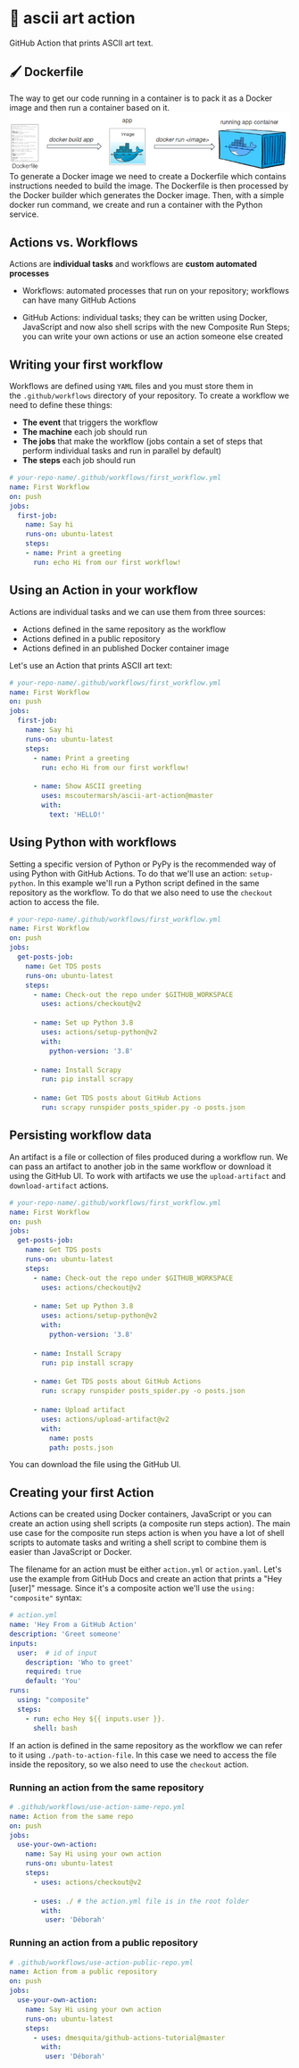 # 🎨 ascii art action

GitHub Action that prints ASCII art text.

## 🖌 Dockerfile
The way to get our code running in a container is to pack it as a Docker image and then run a container based on it. 
![alt text](https://github.com/venkywarriors/ascii-art-Github-action/blob/master/Docker.png?raw=true)
</br>
To generate a Docker image we need to create a Dockerfile which contains instructions needed to build the image. The Dockerfile is then processed by the Docker builder which generates the Docker image. Then, with a simple docker run command, we create and run a container with the Python service.
## Actions vs. Workflows
Actions are **individual tasks** and workflows are **custom automated processes**

* Workflows: automated processes that run on your repository; workflows can have many GitHub Actions

* GitHub Actions: individual tasks; they can be written using Docker, JavaScript and now also shell scrips with the new Composite Run Steps; you can write your own actions or use an action someone else created

## Writing your first workflow
Workflows are defined using `YAML` files and you must store them in the `.github/workflows` directory of your repository.
To create a workflow we need to define these things:
* **The event** that triggers the workflow
* **The machine** each job should run
* **The jobs** that make the workflow (jobs contain a set of steps that perform individual tasks and run in parallel by default)
* **The steps** each job should run

```yaml
# your-repo-name/.github/workflows/first_workflow.yml
name: First Workflow                                               
on: push                                                  
jobs:                         
  first-job:                           
    name: Say hi                           
    runs-on: ubuntu-latest                           
    steps:                           
    - name: Print a greeting                             
      run: echo Hi from our first workflow!
```

## Using an Action in your workflow
Actions are individual tasks and we can use them from three sources:
* Actions defined in the same repository as the workflow
* Actions defined in a public repository
* Actions defined in an published Docker container image

Let's use an Action that prints ASCII art text:

```yaml
# your-repo-name/.github/workflows/first_workflow.yml
name: First Workflow
on: push                                                  
jobs:                         
  first-job:                           
    name: Say hi                           
    runs-on: ubuntu-latest                           
    steps:                           
      - name: Print a greeting                             
        run: echo Hi from our first workflow!   
     
      - name: Show ASCII greeting                             
        uses: mscoutermarsh/ascii-art-action@master   
        with:                               
          text: 'HELLO!'
```

## Using Python with workflows
Setting a specific version of Python or PyPy is the recommended way of using Python with GitHub Actions. To do that we'll use an action: `setup-python`. In this example we'll run a Python script defined in the same repository as the workflow. To do that we also need to use the `checkout` action to access the file.

```yaml
# your-repo-name/.github/workflows/first_workflow.yml
name: First Workflow
on: push                                                  
jobs:                         
  get-posts-job:                            
    name: Get TDS posts                            
    runs-on: ubuntu-latest     
    steps:                             
      - name: Check-out the repo under $GITHUB_WORKSPACE                               
        uses: actions/checkout@v2         
                                                  
      - name: Set up Python 3.8                               
        uses: actions/setup-python@v2                               
        with:                                 
          python-version: '3.8'          
                                                  
      - name: Install Scrapy                               
        run: pip install scrapy         
 
      - name: Get TDS posts about GitHub Actions                                 
        run: scrapy runspider posts_spider.py -o posts.json
```

## Persisting workflow data
An artifact is a file or collection of files produced during a workflow run. We can pass an artifact to another job in the same workflow or download it using the GitHub UI. To work with artifacts we use the `upload-artifact` and `download-artifact` actions.

```yaml
# your-repo-name/.github/workflows/first_workflow.yml
name: First Workflow
on: push                                                  
jobs:                         
  get-posts-job:                            
    name: Get TDS posts                            
    runs-on: ubuntu-latest     
    steps:                             
      - name: Check-out the repo under $GITHUB_WORKSPACE                               
        uses: actions/checkout@v2         
                                                  
      - name: Set up Python 3.8                               
        uses: actions/setup-python@v2                               
        with:                                 
          python-version: '3.8'          
                                                  
      - name: Install Scrapy                               
        run: pip install scrapy         
 
      - name: Get TDS posts about GitHub Actions                                 
        run: scrapy runspider posts_spider.py -o posts.json
        
      - name: Upload artifact                      
        uses: actions/upload-artifact@v2                        
        with:                                 
          name: posts                                 
          path: posts.json
```
You can download the file using the GitHub UI.

## Creating your first Action
Actions can be created using Docker containers, JavaScript or you can create an action using shell scripts (a composite run steps action). The main use case for the composite run steps action is when you have a lot of shell scripts to automate tasks and writing a shell script to combine them is easier than JavaScript or Docker.

The filename for an action must be either `action.yml` or `action.yaml`. Let's use the example from GitHub Docs and create an action that prints a "Hey [user]" message. Since it's a composite action we'll use the `using: "composite"` syntax:

```yaml
# action.yml
name: 'Hey From a GitHub Action'
description: 'Greet someone'
inputs:
  user:  # id of input
    description: 'Who to greet'
    required: true
    default: 'You'
runs:
  using: "composite"
  steps: 
    - run: echo Hey ${{ inputs.user }}.
      shell: bash
```

If an  action is defined in the same repository as the workflow we can refer to it using `./path-to-action-file`. In this case we need to access the file inside the repository, so  we also need to use the `checkout` action.

### Running an action from the same repository

```yaml
# .github/workflows/use-action-same-repo.yml
name: Action from the same repo
on: push 
jobs:                                 
  use-your-own-action:                           
    name: Say Hi using your own action                           
    runs-on: ubuntu-latest                           
    steps:                             
      - uses: actions/checkout@v2
                                                            
      - uses: ./ # the action.yml file is in the root folder                              
        with:                                
         user: 'Déborah'
```

### Running an action from a public repository
```yaml
# .github/workflows/use-action-public-repo.yml
name: Action from a public repository
on: push 
jobs:                                 
  use-your-own-action:                           
    name: Say Hi using your own action                           
    runs-on: ubuntu-latest                           
    steps:                                               
      - uses: dmesquita/github-actions-tutorial@master                            
        with:                                
         user: 'Déborah'
```

